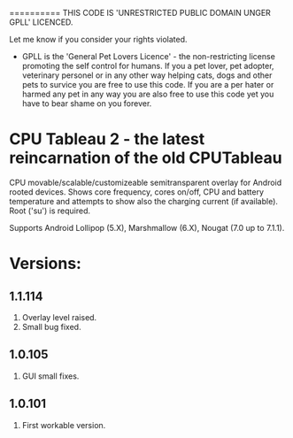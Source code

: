 ==========
THIS CODE IS 'UNRESTRICTED PUBLIC DOMAIN UNGER GPLL' LICENCED.

Let me know if you consider your rights violated.

* GPLL is the 'General Pet Lovers Licence' - the non-restricting license promoting the self control for humans.
If you a pet lover, pet adopter, veterinary personel or in any other way helping cats, dogs and other pets to survice you are free to use this code.
If you are a per hater or harmed any pet in any way you are also free to use this code yet you have to bear shame on you forever.



CPU Tableau 2 - the latest reincarnation of the old CPUTableau
==============================================================

CPU movable/scalable/customizeable semitransparent overlay for Android rooted devices. 
Shows core frequency, cores on/off, CPU and battery temperature and attempts to show also the charging current (if available).
Root ('su') is required. 


Supports Android Lollipop (5.X), Marshmallow (6.X), Nougat (7.0 up to 7.1.1).


Versions:
=========

1.1.114
-------
1. Overlay level raised.
2. Small bug fixed.


1.0.105
-------
1. GUI small fixes.


1.0.101
-------
1. First workable version.
